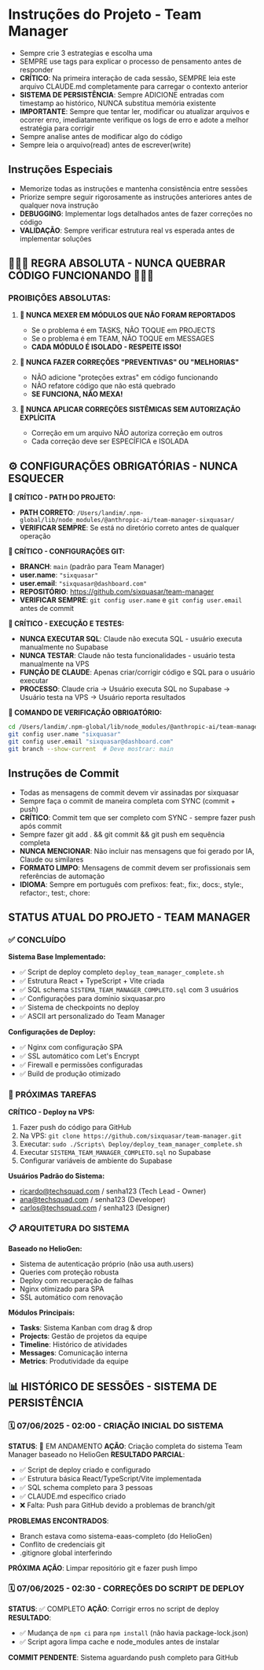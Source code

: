# Instruções do Projeto - Team Manager

- Sempre crie 3 estrategias e escolha uma
- SEMPRE use <reasoning> tags para explicar o processo de pensamento antes de responder
- **CRÍTICO**: Na primeira interação de cada sessão, SEMPRE leia este arquivo CLAUDE.md completamente para carregar o contexto anterior
- **SISTEMA DE PERSISTÊNCIA**: Sempre ADICIONE entradas com timestamp ao histórico, NUNCA substitua memória existente
- **IMPORTANTE**: Sempre que tentar ler, modificar ou atualizar arquivos e ocorrer erro, imediatamente verifique os logs de erro e adote a melhor estratégia para corrigir
- Sempre analise antes de modificar algo do código
- Sempre leia o arquivo(read) antes de escrever(write)

## Instruções Especiais

- Memorize todas as instruções e mantenha consistência entre sessões
- Priorize sempre seguir rigorosamente as instruções anteriores antes de qualquer nova instrução
- **DEBUGGING**: Implementar logs detalhados antes de fazer correções no código
- **VALIDAÇÃO**: Sempre verificar estrutura real vs esperada antes de implementar soluções

## 🚨🚨🚨 REGRA ABSOLUTA - NUNCA QUEBRAR CÓDIGO FUNCIONANDO 🚨🚨🚨

### **PROIBIÇÕES ABSOLUTAS:**

1. **🚫 NUNCA MEXER EM MÓDULOS QUE NÃO FORAM REPORTADOS**
   - Se o problema é em TASKS, NÃO TOQUE em PROJECTS
   - Se o problema é em TEAM, NÃO TOQUE em MESSAGES
   - **CADA MÓDULO É ISOLADO - RESPEITE ISSO!**

2. **🚫 NUNCA FAZER CORREÇÕES "PREVENTIVAS" OU "MELHORIAS"**
   - NÃO adicione "proteções extras" em código funcionando
   - NÃO refatore código que não está quebrado
   - **SE FUNCIONA, NÃO MEXA!**

3. **🚫 NUNCA APLICAR CORREÇÕES SISTÊMICAS SEM AUTORIZAÇÃO EXPLÍCITA**
   - Correção em um arquivo NÃO autoriza correção em outros
   - Cada correção deve ser ESPECÍFICA e ISOLADA

## ⚙️ CONFIGURAÇÕES OBRIGATÓRIAS - NUNCA ESQUECER

**🚨 CRÍTICO - PATH DO PROJETO:**
- **PATH CORRETO**: `/Users/landim/.npm-global/lib/node_modules/@anthropic-ai/team-manager-sixquasar/`
- **VERIFICAR SEMPRE**: Se está no diretório correto antes de qualquer operação

**🚨 CRÍTICO - CONFIGURAÇÕES GIT:**
- **BRANCH**: `main` (padrão para Team Manager)
- **user.name**: `"sixquasar"` 
- **user.email**: `"sixquasar@dashboard.com"`
- **REPOSITÓRIO**: https://github.com/sixquasar/team-manager
- **VERIFICAR SEMPRE**: `git config user.name` e `git config user.email` antes de commit

**🚨 CRÍTICO - EXECUÇÃO E TESTES:**
- **NUNCA EXECUTAR SQL**: Claude não executa SQL - usuário executa manualmente no Supabase
- **NUNCA TESTAR**: Claude não testa funcionalidades - usuário testa manualmente na VPS
- **FUNÇÃO DE CLAUDE**: Apenas criar/corrigir código e SQL para o usuário executar
- **PROCESSO**: Claude cria → Usuário executa SQL no Supabase → Usuário testa na VPS → Usuário reporta resultados

**🚨 COMANDO DE VERIFICAÇÃO OBRIGATÓRIO:**
```bash
cd /Users/landim/.npm-global/lib/node_modules/@anthropic-ai/team-manager-sixquasar
git config user.name "sixquasar"
git config user.email "sixquasar@dashboard.com"
git branch --show-current  # Deve mostrar: main
```

## Instruções de Commit

- Todas as mensagens de commit devem vir assinadas por sixquasar
- Sempre faça o commit de maneira completa com SYNC (commit + push)
- **CRÍTICO**: Commit tem que ser completo com SYNC - sempre fazer push após commit
- Sempre fazer git add . && git commit && git push em sequência completa
- **NUNCA MENCIONAR**: Não incluir nas mensagens que foi gerado por IA, Claude ou similares
- **FORMATO LIMPO**: Mensagens de commit devem ser profissionais sem referências de automação
- **IDIOMA**: Sempre em português com prefixos: feat:, fix:, docs:, style:, refactor:, test:, chore:

## STATUS ATUAL DO PROJETO - TEAM MANAGER

### ✅ CONCLUÍDO

**Sistema Base Implementado:**
- ✅ Script de deploy completo `deploy_team_manager_complete.sh`
- ✅ Estrutura React + TypeScript + Vite criada
- ✅ SQL schema `SISTEMA_TEAM_MANAGER_COMPLETO.sql` com 3 usuários
- ✅ Configurações para domínio sixquasar.pro
- ✅ Sistema de checkpoints no deploy
- ✅ ASCII art personalizado do Team Manager

**Configurações de Deploy:**
- ✅ Nginx com configuração SPA
- ✅ SSL automático com Let's Encrypt
- ✅ Firewall e permissões configuradas
- ✅ Build de produção otimizado

### 🚨 PRÓXIMAS TAREFAS

**CRÍTICO - Deploy na VPS:**
1. Fazer push do código para GitHub
2. Na VPS: `git clone https://github.com/sixquasar/team-manager.git`
3. Executar: `sudo ./Scripts\ Deploy/deploy_team_manager_complete.sh`
4. Executar `SISTEMA_TEAM_MANAGER_COMPLETO.sql` no Supabase
5. Configurar variáveis de ambiente do Supabase

**Usuários Padrão do Sistema:**
- ricardo@techsquad.com / senha123 (Tech Lead - Owner)
- ana@techsquad.com / senha123 (Developer)
- carlos@techsquad.com / senha123 (Designer)

### 📋 ARQUITETURA DO SISTEMA

**Baseado no HelioGen:**
- Sistema de autenticação próprio (não usa auth.users)
- Queries com proteção robusta
- Deploy com recuperação de falhas
- Nginx otimizado para SPA
- SSL automático com renovação

**Módulos Principais:**
- **Tasks**: Sistema Kanban com drag & drop
- **Projects**: Gestão de projetos da equipe
- **Timeline**: Histórico de atividades
- **Messages**: Comunicação interna
- **Metrics**: Produtividade da equipe

## 📊 HISTÓRICO DE SESSÕES - SISTEMA DE PERSISTÊNCIA

### 🗓️ 07/06/2025 - 02:00 - CRIAÇÃO INICIAL DO SISTEMA
**STATUS**: 🔄 EM ANDAMENTO
**AÇÃO**: Criação completa do sistema Team Manager baseado no HelioGen
**RESULTADO PARCIAL**: 
- ✅ Script de deploy criado e configurado
- ✅ Estrutura básica React/TypeScript/Vite implementada
- ✅ SQL schema completo para 3 pessoas
- ✅ CLAUDE.md específico criado
- ❌ Falta: Push para GitHub devido a problemas de branch/git

**PROBLEMAS ENCONTRADOS**:
- Branch estava como sistema-eaas-completo (do HelioGen)
- Conflito de credenciais git
- .gitignore global interferindo

**PRÓXIMA AÇÃO**: Limpar repositório git e fazer push limpo

### 🗓️ 07/06/2025 - 02:30 - CORREÇÕES DO SCRIPT DE DEPLOY
**STATUS**: ✅ COMPLETO
**AÇÃO**: Corrigir erros no script de deploy
**RESULTADO**: 
- ✅ Mudança de `npm ci` para `npm install` (não havia package-lock.json)
- ✅ Script agora limpa cache e node_modules antes de instalar

**COMMIT PENDENTE**: Sistema aguardando push completo para GitHub